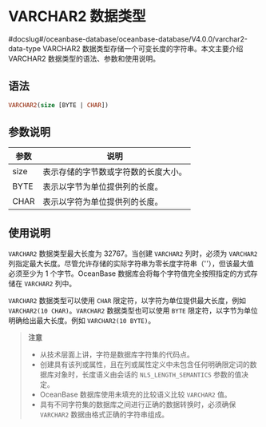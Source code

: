 VARCHAR2 数据类型 
==================================
#docslug#/oceanbase-database/oceanbase-database/V4.0.0/varchar2-data-type
VARCHAR2 数据类型存储一个可变长度的字符串。本文主要介绍 VARCHAR2 数据类型的语法、参数和使用说明。

语法 
-----------------------

```sql
VARCHAR2(size [BYTE | CHAR])
```



参数说明 
-------------------------



|  参数  |         说明         |
|------|--------------------|
| size | 表示存储的字节数或字符数的长度大小。 |
| BYTE | 表示以字节为单位提供列的长度。    |
| CHAR | 表示以字符为单位提供列的长度。    |



使用说明 
-------------------------

`VARCHAR2` 数据类型最大长度为 32767。当创建 `VARCHAR2` 列时，必须为 `VARCHAR2` 列指定最大长度。尽管允许存储的实际字符串为零长度字符串（''），但该最大值必须至少为 1 个字节。OceanBase 数据库会将每个字符值完全按照指定的方式存储在 `VARCHAR2` 列中。

`VARCHAR2` 数据类型可以使用 `CHAR` 限定符，以字符为单位提供最大长度，例如 `VARCHAR2(10 CHAR)`。`VARCHAR2` 数据类型也可以使用 `BYTE` 限定符，以字节为单位明确给出最大长度。例如 `VARCHAR2(10 BYTE)`。
>**注意**
>
>* 从技术层面上讲，字符是数据库字符集的代码点。
>* 创建具有该列或属性，且在列或属性定义中未包含任何明确限定词的数据库对象时，长度语义由会话的 `NLS_LENGTH_SEMANTICS` 参数的值决定。
>* OceanBase 数据库使用未填充的比较语义比较 `VARCHAR2` 值。
>* 具有不同字符集的数据库之间进行正确的数据转换时，必须确保 `VARCHAR2` 数据由格式正确的字符串组成。

  



